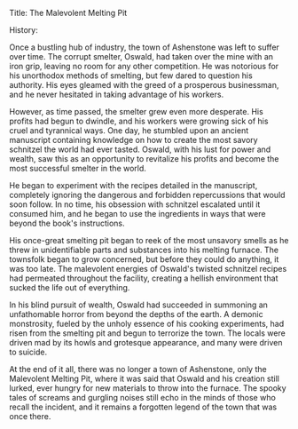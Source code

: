 Title: The Malevolent Melting Pit

History:

Once a bustling hub of industry, the town of Ashenstone was left to suffer over time. The corrupt smelter, Oswald, had taken over the mine with an iron grip, leaving no room for any other competition. He was notorious for his unorthodox methods of smelting, but few dared to question his authority. His eyes gleamed with the greed of a prosperous businessman, and he never hesitated in taking advantage of his workers.

However, as time passed, the smelter grew even more desperate. His profits had begun to dwindle, and his workers were growing sick of his cruel and tyrannical ways. One day, he stumbled upon an ancient manuscript containing knowledge on how to create the most savory schnitzel the world had ever tasted. Oswald, with his lust for power and wealth, saw this as an opportunity to revitalize his profits and become the most successful smelter in the world.

He began to experiment with the recipes detailed in the manuscript, completely ignoring the dangerous and forbidden repercussions that would soon follow. In no time, his obsession with schnitzel escalated until it consumed him, and he began to use the ingredients in ways that were beyond the book's instructions.

His once-great smelting pit began to reek of the most unsavory smells as he threw in unidentifiable parts and substances into his melting furnace. The townsfolk began to grow concerned, but before they could do anything, it was too late. The malevolent energies of Oswald's twisted schnitzel recipes had permeated throughout the facility, creating a hellish environment that sucked the life out of everything.

In his blind pursuit of wealth, Oswald had succeeded in summoning an unfathomable horror from beyond the depths of the earth. A demonic monstrosity, fueled by the unholy essence of his cooking experiments, had risen from the smelting pit and begun to terrorize the town. The locals were driven mad by its howls and grotesque appearance, and many were driven to suicide.

At the end of it all, there was no longer a town of Ashenstone, only the Malevolent Melting Pit, where it was said that Oswald and his creation still lurked, ever hungry for new materials to throw into the furnace. The spooky tales of screams and gurgling noises still echo in the minds of those who recall the incident, and it remains a forgotten legend of the town that was once there.